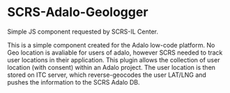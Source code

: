 # SCRS-Adalo-Geologger
Simple JS component requested by SCRS-IL Center.

This is a simple component created for the Adalo low-code platform. 
No Geo location is avaliable for users of adalo, however SCRS needed to track user locations in their application.
This plugin allows the collection of user location (with consent) within an Adalo project. The user location is then
stored on ITC server, which reverse-geocodes the user LAT/LNG and pushes the information to the SCRS Adalo DB.
